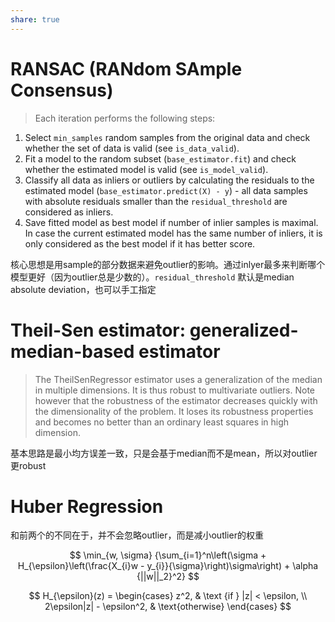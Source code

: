 ```yaml
---
share: true
---
```



# RANSAC (RANdom SAmple Consensus)

> Each iteration performs the following steps:
> 
1. Select `min_samples` random samples from the original data and check whether the set of data is valid (see `is_data_valid`).
2. Fit a model to the random subset (`base_estimator.fit`) and check whether the estimated model is valid (see `is_model_valid`).
3. Classify all data as inliers or outliers by calculating the residuals to the estimated model (`base_estimator.predict(X) - y`) - all data samples with absolute residuals smaller than the `residual_threshold` are considered as inliers.
4. Save fitted model as best model if number of inlier samples is maximal. In case the current estimated model has the same number of inliers, it is only considered as the best model if it has better score.

核心思想是用sample的部分数据来避免outlier的影响。通过inlyer最多来判断哪个模型更好（因为outlier总是少数的）。`residual_threshold` 默认是median absolute deviation，也可以手工指定

# Theil-Sen estimator: generalized-median-based estimator

> The TheilSenRegressor estimator uses a generalization of the median in multiple dimensions. It is thus robust to multivariate outliers. Note however that the robustness of the estimator decreases quickly with the dimensionality of the problem. It loses its robustness properties and becomes no better than an ordinary least squares in high dimension.
> 

基本思路是最小均方误差一致，只是会基于median而不是mean，所以对outlier更robust

# Huber Regression

和前两个的不同在于，并不会忽略outlier，而是减小outlier的权重

$$
\min_{w, \sigma} {\sum_{i=1}^n\left(\sigma + H_{\epsilon}\left(\frac{X_{i}w - y_{i}}{\sigma}\right)\sigma\right) + \alpha {||w||_2}^2}
$$

$$
H_{\epsilon}(z) = \begin{cases}
       z^2, & \text {if } |z| < \epsilon, \\
       2\epsilon|z| - \epsilon^2, & \text{otherwise}
\end{cases}
$$